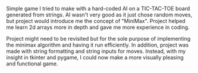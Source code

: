 Simple game I tried to make with a hard-coded AI on a TIC-TAC-TOE board generated from strings. AI wasn't very good as it just chose random moves, but project would introduce me the concept of "MiniMax". Project helped me learn 2d arrays more in depth and gave me more experience in coding.

Project might need to be revisited but for the sole purpose of implementing the minimax algorithm and having it run efficiently. In addition, project was made with string formatting and string inputs for moves. Instead, with my insight in tkinter and pygame, I could now make a more visually pleasing and functional game.
